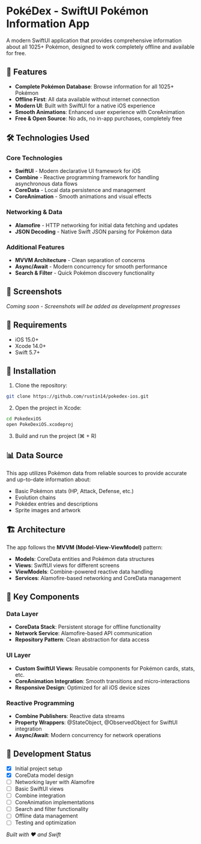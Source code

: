 # PokéDex - SwiftUI Pokémon Information App

A modern SwiftUI application that provides comprehensive information about all 1025+ Pokémon, designed to work completely offline and available for free.

## 🚀 Features

- **Complete Pokémon Database**: Browse information for all 1025+ Pokémon
- **Offline First**: All data available without internet connection
- **Modern UI**: Built with SwiftUI for a native iOS experience
- **Smooth Animations**: Enhanced user experience with CoreAnimation
- **Free & Open Source**: No ads, no in-app purchases, completely free

## 🛠 Technologies Used

### Core Technologies
- **SwiftUI** - Modern declarative UI framework for iOS
- **Combine** - Reactive programming framework for handling asynchronous data flows
- **CoreData** - Local data persistence and management
- **CoreAnimation** - Smooth animations and visual effects

### Networking & Data
- **Alamofire** - HTTP networking for initial data fetching and updates
- **JSON Decoding** - Native Swift JSON parsing for Pokémon data

### Additional Features
- **MVVM Architecture** - Clean separation of concerns
- **Async/Await** - Modern concurrency for smooth performance
- **Search & Filter** - Quick Pokémon discovery functionality

## 📱 Screenshots

*Coming soon - Screenshots will be added as development progresses*

## 🎯 Requirements

- iOS 15.0+
- Xcode 14.0+
- Swift 5.7+

## 🔧 Installation

1. Clone the repository:
```bash
git clone https://github.com/rustin14/pokedex-ios.git
```

2. Open the project in Xcode:
```bash
cd PokedexiOS
open PokeDexiOS.xcodeproj
```

3. Build and run the project (⌘ + R)

## 📊 Data Source

This app utilizes Pokémon data from reliable sources to provide accurate and up-to-date information about:
- Basic Pokémon stats (HP, Attack, Defense, etc.)
- Evolution chains
- Pokédex entries and descriptions
- Sprite images and artwork

## 🏗 Architecture

The app follows the **MVVM (Model-View-ViewModel)** pattern:

- **Models**: CoreData entities and Pokémon data structures
- **Views**: SwiftUI views for different screens
- **ViewModels**: Combine-powered reactive data handling
- **Services**: Alamofire-based networking and CoreData management

## 🎨 Key Components

### Data Layer
- **CoreData Stack**: Persistent storage for offline functionality
- **Network Service**: Alamofire-based API communication
- **Repository Pattern**: Clean abstraction for data access

### UI Layer
- **Custom SwiftUI Views**: Reusable components for Pokémon cards, stats, etc.
- **CoreAnimation Integration**: Smooth transitions and micro-interactions
- **Responsive Design**: Optimized for all iOS device sizes

### Reactive Programming
- **Combine Publishers**: Reactive data streams
- **Property Wrappers**: @StateObject, @ObservedObject for SwiftUI integration
- **Async/Await**: Modern concurrency for network operations

## 🔄 Development Status

- [X] Initial project setup
- [X] CoreData model design
- [ ] Networking layer with Alamofire
- [ ] Basic SwiftUI views
- [ ] Combine integration
- [ ] CoreAnimation implementations
- [ ] Search and filter functionality
- [ ] Offline data management
- [ ] Testing and optimization

*Built with ❤️ and Swift*
